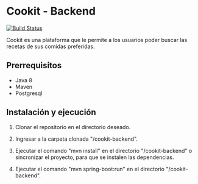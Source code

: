 # Cookit - Backend

[![Build Status](https://travis-ci.org/DaniVillegas14/cookit-backend.svg?branch=master)](https://travis-ci.org/DaniVillegas14/cookit-backend)

Cookit es una plataforma que le permite a los usuarios poder buscar las recetas de sus comidas preferidas.

## Prerrequisitos

- Java 8
- Maven
- Postgresql

## Instalación y ejecución

1) Clonar el repositorio en el directorio deseado.
   
2) Ingresar a la carpeta clonada "/cookit-backend".
   
3) Ejecutar el comando "mvn install" en el directorio "/cookit-backend" o sincronizar el proyecto, para que se instalen las dependencias.
   
4) Ejecutar el comando "mvn spring-boot:run" en el directorio "/cookit-backend".
